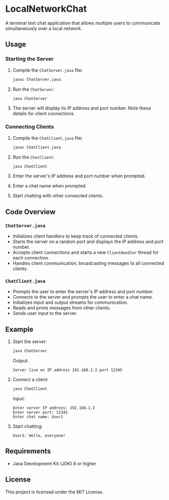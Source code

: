 # LocalNetworkChat

A terminal text chat application that allows multiple users to communicate simultaneously over a local network.

## Usage

### Starting the Server

1. Compile the `ChatServer.java` file:
    ```sh
    javac ChatServer.java
    ```

2. Run the `ChatServer`:
    ```sh
    java ChatServer
    ```

3. The server will display its IP address and port number. Note these details for client connections.

### Connecting Clients

1. Compile the `ChatClient.java` file:
    ```sh
    javac ChatClient.java
    ```

2. Run the `ChatClient`:
    ```sh
    java ChatClient
    ```

3. Enter the server's IP address and port number when prompted.

4. Enter a chat name when prompted.

5. Start chatting with other connected clients.

## Code Overview

### `ChatServer.java`

- Initializes client handlers to keep track of connected clients.
- Starts the server on a random port and displays the IP address and port number.
- Accepts client connections and starts a new `ClientHandler` thread for each connection.
- Handles client communication, broadcasting messages to all connected clients.

### `ChatClient.java`

- Prompts the user to enter the server's IP address and port number.
- Connects to the server and prompts the user to enter a chat name.
- Initializes input and output streams for communication.
- Reads and prints messages from other clients.
- Sends user input to the server.

## Example

1. Start the server:
    ```sh
    java ChatServer
    ```

    Output:
    ```
    Server live on IP address 192.168.1.2 port 12345
    ```

2. Connect a client:
    ```sh
    java ChatClient
    ```

    Input:
    ```
    Enter server IP address: 192.168.1.2
    Enter server port: 12345
    Enter chat name: User1
    ```

3. Start chatting:
    ```
    User1: Hello, everyone!
    ```

## Requirements

- Java Development Kit (JDK) 8 or higher

## License

This project is licensed under the MIT License.
